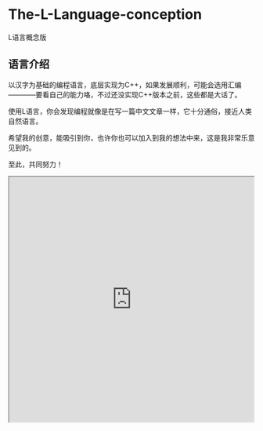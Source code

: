 # The-L-Language-conception
L语言概念版
## 语言介绍

以汉字为基础的编程语言，底层实现为C++，如果发展顺利，可能会选用汇编————要看自己的能力咯，不过还没实现C++版本之前，这些都是大话了。

使用L语言，你会发现编程就像是在写一篇中文文章一样，它十分通俗，接近人类自然语言。

希望我的创意，能吸引到你，也许你也可以加入到我的想法中来，这是我非常乐意见到的。

至此，共同努力！

<iframe name="show" id="show" width="500" height="500" src="https://github.com/CUITCHE/The-L-Language-conception/blob/master/conception/1.L%E8%AF%AD%E8%A8%80%E5%89%8D%E7%9E%BB.md"></iframe>
